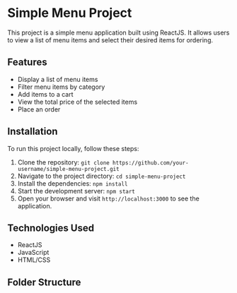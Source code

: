 # Simple Menu Project

This project is a simple menu application built using ReactJS. It allows users to view a list of menu items and select their desired items for ordering.

## Features

- Display a list of menu items
- Filter menu items by category
- Add items to a cart
- View the total price of the selected items
- Place an order

## Installation

To run this project locally, follow these steps:

1. Clone the repository: `git clone https://github.com/your-username/simple-menu-project.git`
2. Navigate to the project directory: `cd simple-menu-project`
3. Install the dependencies: `npm install`
4. Start the development server: `npm start`
5. Open your browser and visit `http://localhost:3000` to see the application.

## Technologies Used

- ReactJS
- JavaScript
- HTML/CSS

## Folder Structure

